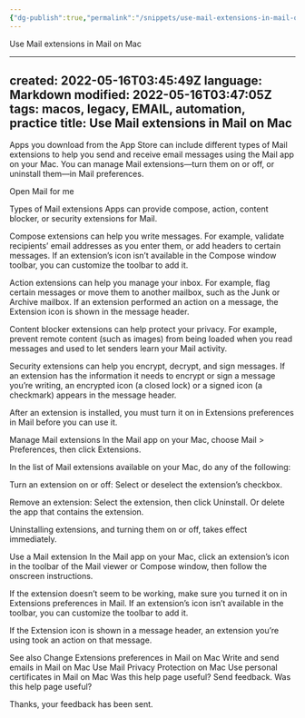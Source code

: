 ```yaml
---
{"dg-publish":true,"permalink":"/snippets/use-mail-extensions-in-mail-on-mac/","dgHomeLink":true,"dgPassFrontmatter":false}
---
```


Use Mail extensions in Mail on Mac

---
created: 2022-05-16T03:45:49Z
language: Markdown
modified: 2022-05-16T03:47:05Z
tags: macos, legacy, EMAIL, automation, practice
title: Use Mail extensions in Mail on Mac
---

Apps you download from the App Store can include different types of Mail extensions to help you send and receive email messages using the Mail app on your Mac. You can manage Mail extensions—turn them on or off, or uninstall them—in Mail preferences.

Open Mail for me

Types of Mail extensions
Apps can provide compose, action, content blocker, or security extensions for Mail.

Compose extensions can help you write messages. For example, validate recipients’ email addresses as you enter them, or add headers to certain messages. If an extension’s icon isn’t available in the Compose window toolbar, you can customize the toolbar to add it.

Action extensions can help you manage your inbox. For example, flag certain messages or move them to another mailbox, such as the Junk or Archive mailbox. If an extension performed an action on a message, the Extension icon  is shown in the message header.

Content blocker extensions can help protect your privacy. For example, prevent remote content (such as images) from being loaded when you read messages and used to let senders learn your Mail activity.

Security extensions can help you encrypt, decrypt, and sign messages. If an extension has the information it needs to encrypt or sign a message you’re writing, an encrypted icon (a closed lock) or a signed icon (a checkmark) appears in the message header.

After an extension is installed, you must turn it on in Extensions preferences in Mail before you can use it.

Manage Mail extensions
In the Mail app  on your Mac, choose Mail > Preferences, then click Extensions.

 In the list of Mail extensions available on your Mac, do any of the following:

Turn an extension on or off: Select or deselect the extension’s checkbox.

Remove an extension: Select the extension, then click Uninstall. Or delete the app that contains the extension.

Uninstalling extensions, and turning them on or off, takes effect immediately.

Use a Mail extension
In the Mail app  on your Mac, click an extension’s icon in the toolbar of the Mail viewer or Compose window, then follow the onscreen instructions.

If the extension doesn’t seem to be working, make sure you turned it on in Extensions preferences in Mail. If an extension’s icon isn’t available in the toolbar, you can customize the toolbar to add it.

If the Extension icon  is shown in a message header, an extension you’re using took an action on that message.

See also
Change Extensions preferences in Mail on Mac
Write and send emails in Mail on Mac
Use Mail Privacy Protection on Mac
Use personal certificates in Mail on Mac
 Was this help page useful? Send feedback.  Was this help page useful? 





 Thanks, your feedback has been sent.